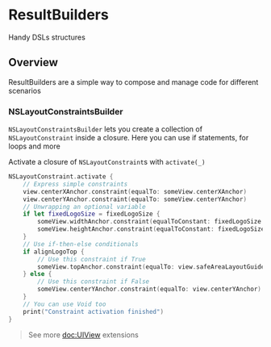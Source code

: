 # ResultBuilders

Handy DSLs structures

## Overview

ResultBuilders are a simple way to compose and manage code for different scenarios

### NSLayoutConstraintsBuilder

`NSLayoutConstraintsBuilder` lets you create a collection of `NSLayoutConstraint` inside a closure. 
Here you can use if statements, for loops and more

Activate a closure of `NSLayoutConstraint`s with `activate(_)`

```swift
NSLayoutConstraint.activate {
    // Express simple constraints
    view.centerXAnchor.constraint(equalTo: someView.centerXAnchor)
    view.centerYAnchor.constraint(equalTo: someView.centerYAnchor)
    // Unwrapping an optional variable
    if let fixedLogoSize = fixedLogoSize {
        someView.widthAnchor.constraint(equalToConstant: fixedLogoSize.width)
        someView.heightAnchor.constraint(equalToConstant: fixedLogoSize.height)
    }
    // Use if-then-else conditionals
    if alignLogoTop {
        // Use this constraint if True
        someView.topAnchor.constraint(equalTo: view.safeAreaLayoutGuide.topAnchor)
    } else {
        // Use this constraint if False
        someView.centerYAnchor.constraint(equalTo: view.centerYAnchor)
    }
    // You can use Void too
    print("Constraint activation finished")
}
```

> See more <doc:UIView> extensions
